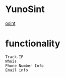 # YunoSint
[osint](https://github.com/YunoChxn/YunoSint/blob/main/IMGosint.png)
# functionality
```
Track-IP
Whois
Phone Number Info
Email info
```
